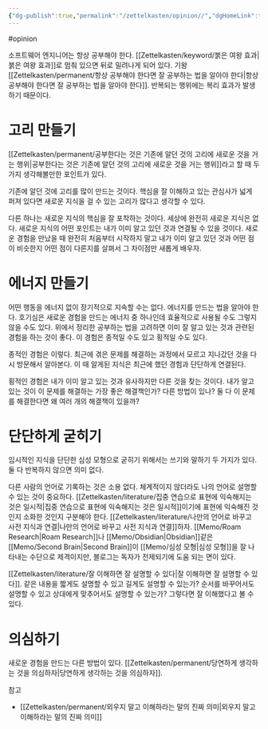 ```yaml
---
{"dg-publish":true,"permalink":"/zettelkasten/opinion//","dgHomeLink":true,"dgPassFrontmatter":false}
---
```


#opinion 

소프트웨어 엔지니어는 항상 공부해야 한다. [[Zettelkasten/keyword/붉은 여왕 효과|붉은 여왕 효과]]로 멈춰 있으면 뒤로 밀려나게 되어 있다. 기왕 [[Zettelkasten/permanent/항상 공부해야 한다면 잘 공부하는 법을 알아야 한다|항상 공부해야 한다면 잘 공부하는 법을 알아야 한다]]. 반복되는 행위에는 복리 효과가 발생하기 때문이다. 

# 고리 만들기

[[Zettelkasten/permanent/공부한다는 것은 기존에 알던 것의 고리에 새로운 것을 거는 행위|공부한다는 것은 기존에 알던 것의 고리에 새로운 것을 거는 행위]]라고 할 때 두 가지 생각해볼만한 포인트가 있다. 

기존에 알던 것에 고리를 많이 만드는 것이다. 핵심을 잘 이해하고 있는 관심사가 넓게 퍼져 있다면 새로운 지식을 걸 수 있는 고리가 많다고 생각할 수 있다. 

다른 하나는 새로운 지식의 핵심을 잘 포착하는 것이다. 세상에 완전히 새로운 지식은 없다. 새로운 지식의 어떤 포인트는 내가 이미 알고 있던 것과 연결될 수 있을 것이다. 새로운 경험을 만났을 때 완전히 처음부터 시작하지 말고 내가 이미 알고 있던 것과 어떤 점이 비슷한지 어떤 점이 다른지를 살펴서 그 차이점만 새롭게 배우자.

# 에너지 만들기 

어떤 행동을 에너지 없이 장기적으로 지속할 수는 없다. 에너지를 만드는 법을 알아야 한다. 호기심은 새로운 경험을 만드는 에너지 중 하나인데 효율적으로 사용될 수도 그렇지 않을 수도 있다. 위에서 정리한 공부하는 법을 고려하면 이미 잘 알고 있는 것과 관련된 경험을 하는 것이 좋다. 이 경험은 종적일 수도 있고 횡적일 수도 있다.

종적인 경험은 이렇다. 최근에 겪은 문제를 해결하는 과정에서 모르고 지나갔던 것을 다시 방문해서 알아본다. 이 때 알게된 지식은 최근에 했던 경험과 단단하게 연결된다.

횡적인 경험은 내가 이미 알고 있는 것과 유사하지만 다른 것을 찾는 것이다. 내가 알고 있는 것이 이 문제를 해결하는 가장 좋은 해결책인가? 다른 방법이 있나? 둘 다 이 문제를 해결한다면 왜 여러 개의 해결책이 있을까?

# 단단하게 굳히기

임시적인 지식을 단단한 심성 모형으로 굳히기 위해서는 쓰기와 말하기 두 가지가 있다. 둘 다 반복하지 않으면 의미 없다. 

다른 사람의 언어로 기록하는 것은 소용 없다. 체계적이지 않더라도 나의 언어로 설명할 수 있는 것이 중요하다. [[Zettelkasten/literature/집중 연습으로 표현에 익숙해지는 것은 일시적|집중 연습으로 표현에 익숙해지는 것은 일시적]]이기에 표현에 익숙해진 것인지 소화한 것인지 구분해야 한다. [[Zettelkasten/literature/나만의 언어로 바꾸고 사전 지식과 연결|나만의 언어로 바꾸고 사전 지식과 연결]]하자. [[Memo/Roam Research|Roam Research]]나 [[Memo/Obsidian|Obsidian]]같은 [[Memo/Second Brain|Second Brain]]이 [[Memo/심성 모형|심성 모형]]을 잘 나타내는 수단으로 제격이지만, 블로그는 독자가 전제되기에 도움 되는 면이 있다.

[[Zettelkasten/literature/잘 이해하면 잘 설명할 수 있다|잘 이해하면 잘 설명할 수 있다]]. 같은 내용을 짧게도 설명할 수 있고 길게도 설명할 수 있는가? 순서를 바꾸어서도 설명할 수 있고 상대에게 맞추어서도 설명할 수 있는가? 그렇다면 잘 이해했다고 볼 수 있다.

# 의심하기

새로운 경험을 만드는 다른 방법이 있다. [[Zettelkasten/permanent/당연하게 생각하는 것을 의심하자|당연하게 생각하는 것을 의심하자]]. 

참고
- [[Zettelkasten/permanent/외우지 말고 이해하라는 말의 진짜 의미|외우지 말고 이해하라는 말의 진짜 의미]]